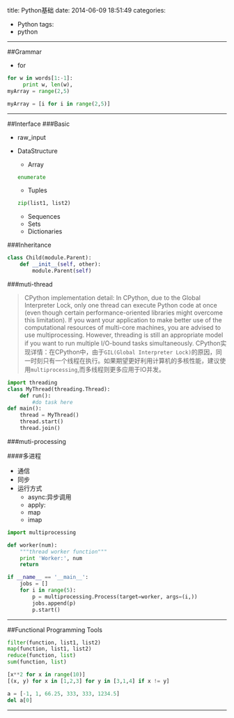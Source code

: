 title: Python基础
date: 2014-06-09 18:51:49
categories:
- Python
tags: 
- python
---

##Grammar

*   for
```python
for w in words[1:-1]:
     print w, len(w),
myArray = range(2,5)

myArray = [i for i in range(2,5)]
```
-------
##Interface
###Basic
*   raw_input
*   DataStructure
    *   Array
    ```PYTHON
    enumerate
    ```
    
    *   Tuples
    ```PYTHON
    zip(list1, list2)
    ```
    
    *   Sequences
    *   Sets
    *   Dictionaries

###Inheritance
```python
class Child(module.Parent):
    def __init__(self, other):
        module.Parent(self)
```

###muti-thread
>CPython implementation detail: In CPython, due to the Global Interpreter Lock, only one thread can execute Python code at once (even though certain performance-oriented libraries might overcome this limitation). If you want your application to make better use of the computational resources of multi-core machines, you are advised to use multiprocessing. However, threading is still an appropriate model if you want to run multiple I/O-bound tasks simultaneously.
CPython实现详情：在CPython中，由于`GIL(Global Interpreter Lock)`的原因，同一时刻只有一个线程在执行。如果期望更好利用计算机的多核性能，建议使用`multiprocessing`,而多线程则更多应用于IO并发。

```python
import threading
class MyThread(threading.Thread):
    def run():
        #do task here
def main():
    thread = MyThread()
    thread.start()
    thread.join()
```

###muti-processing

####多进程
*   通信
*   同步
*   运行方式
    *   async:异步调用
    *   apply:
    *   map
    *   imap

```python
import multiprocessing

def worker(num):
    """thread worker function"""
    print 'Worker:', num
    return

if __name__ == '__main__':
    jobs = []
    for i in range(5):
        p = multiprocessing.Process(target=worker, args=(i,))
        jobs.append(p)
        p.start()
```

---------
##Functional Programming Tools
```python
filter(function, list1, list2) 
map(function, list1, list2)
reduce(function, list)
sum(function, list)

[x**2 for x in range(10)]
[(x, y) for x in [1,2,3] for y in [3,1,4] if x != y]
```

```python
a = [-1, 1, 66.25, 333, 333, 1234.5]
del a[0]
```


----------